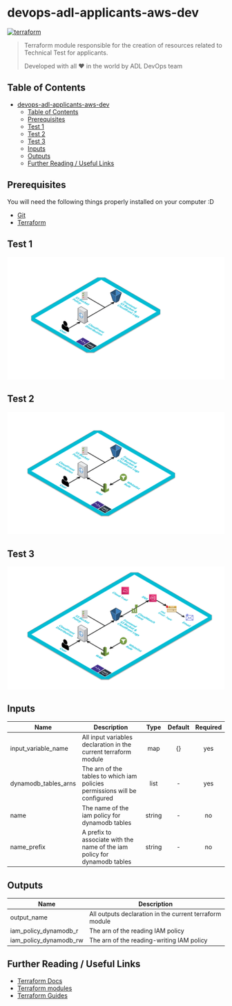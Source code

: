 # devops-adl-applicants-aws-dev

[![terraform](https://img.shields.io/badge/terraform-v0.12.X-5C4EE5.svg)](https://www.terraform.io)

>Terraform module responsible for the creation of resources related to Technical Test for applicants.
>
>Developed with all :heart: in the world by ADL DevOps team

## Table of Contents

- [devops-adl-applicants-aws-dev](#devops-adl-applicants-aws-dev)
  - [Table of Contents](#Table-of-Contents)
  - [Prerequisites](#Prerequisites)
  - [Test 1](#Test-1)
  - [Test 2](#Test-2)
  - [Test 3](#Test-3)
  - [Inputs](#Inputs)
  - [Outputs](#Outputs)
  - [Further Reading / Useful Links](#Further-Reading--Useful-Links)

## Prerequisites

You will need the following things properly installed on your computer :D

* [Git](http://git-scm.com/)
* [Terraform](https://www.terraform.io/downloads.html)

## Test 1

![](./images/design1.png)

## Test 2

![](./images/design2.png)

## Test 3

![](./images/design3.png)



## Inputs

| Name                   | Description                                                                |  Type  | Default | Required |
| ---------------------- | -------------------------------------------------------------------------- | :----: | :-----: | :------: |
| input_variable_name    | All input variables declaration in the current terraform module            |  map   |   {}    |   yes    |
| dynamodb\_tables\_arns | The arn of the tables to which iam policies permissions will be configured |  list  |    -    |   yes    |
| name                   | The name of the iam policy for dynamodb tables                             | string |    -    |    no    |
| name\_prefix           | A prefix to associate with the name of the iam policy for dynamodb tables  | string |    -    |    no    |

## Outputs

| Name                      | Description                                             |
| ------------------------- | ------------------------------------------------------- |
| output_name               | All outputs declaration in the current terraform module |
| iam\_policy\_dynamodb\_r  | The arn of the reading IAM policy                       |
| iam\_policy\_dynamodb\_rw | The arn of the reading-writing IAM policy               |

## Further Reading / Useful Links

* [Terraform Docs](https://www.terraform.io/docs/index.html)
* [Terraform modules](https://www.terraform.io/docs/modules/usage.html)
* [Terraform Guides](https://www.terraform.io/guides/index.html)
